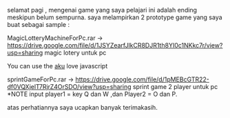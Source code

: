 selamat pagi , mengenai game yang saya pelajari ini adalah ending meskipun belum sempurna.
saya melampirkan  2 prototype game yang saya buat sebagai sample :

MagicLotteryMachineForPc.rar -> https://drive.google.com/file/d/1JSYZearfJlkCR8DJR1th8YI0c1NKkc7r/view?usp=sharing
magic lotery untuk pc 

You can use the [aku](https://github.com/abe673/anonymous) love javascript


sprintGameForPc.rar -> https://drive.google.com/file/d/1pMEBcGTR22-df0VQXjelT7RjrZ4OrSDO/view?usp=sharing
sprint game 2 player untuk pc *NOTE input player1 = key Q dan W ,dan Player2 = O dan P.


atas perhatiannya saya ucapkan banyak terimakasih.
